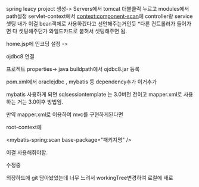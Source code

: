 spring leacy project 생성-> 
Servers에서 tomcat 더블클릭 누르고 modules에서 path설정
servlet-context에서 
<context:component-scan>에 controller랑 service셋팅
내가 이걸 bean객체로 사용하겠다고 선언해주는거인듯
*다른 컨트롤러가 들어가면 다 셋팅해주던가 
와일드카드로 붙혀서 셋팅해주면 됨.



home.jsp에 인코딩 설정 ->


ojdbc8 연결

프로젝트 properties-> java buildpath에서 ojdbc8.jar 등록

pom.xml에서 
oraclejdbc , mybatis 등 dependency추가
이거추가

mybatis 사용하게 되면 sqlsessiontemplate 는 3.0버전 전이고 
mapper.xml로 사용하는 거는 3.0이후 방법임.

만약 mapper.xml로 이용하여 mvc를 구현하게된다면

root-context에 

<mybatis-spring:scan base-package="패키지명" />

이걸 사용해줘야함.

수정중

외장하드에 git 담아놨었는데 너무 느려서 workingTree변경하여 로컬에 새로 
